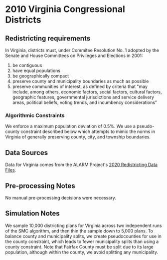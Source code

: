 # 2010 Virginia Congressional Districts

## Redistricting requirements
In Virginia, districts must, under Commitee Resolution No. 1 adopted by the Senate and House Committees on Privileges and Elections in 2001:

1. be contiguous
2. have equal populations
3. be geographically compact
4. preserve county and municipality boundaries as much as possible
5. preserve communities of interest, as defined by criteria that "may include, among others, economic factors, social factors, cultural factors, geographic features, governmental jurisdictions and service delivery areas, political beliefs, voting trends, and incumbency considerations"

### Algorithmic Constraints
We enforce a maximum population deviation of 0.5%. We use a pseudo-county constraint described below which attempts to mimic the norms in Virginia of generally preserving county, city, and township boundaries.

## Data Sources
Data for Virginia comes from the ALARM Project's [2020 Redistricting Data Files](https://alarm-redist.github.io/posts/2021-08-10-census-2020/).

## Pre-processing Notes
No manual pre-processing decisions were necessary.

## Simulation Notes
We sample 10,000 districting plans for Virginia across two independent runs of the SMC algorithm, and then thin the sample down to 5,000 plans.
To balance county and municipality splits, we create pseudocounties for use in the county constraint, which leads to fewer municipality splits than using a county constraint. Note that Fairfax County must be split due to its large population, although within the county, we avoid splitting any municipality.
